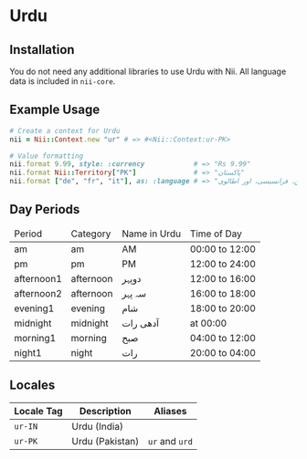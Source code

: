 <!-- This file has been generated. Source: src/docs/languages/_template.md.erb -->

# Urdu

## Installation

You do not need any additional libraries to use Urdu with Nii.
All language data is included in `nii-core`.

## Example Usage

``` ruby
# Create a context for Urdu
nii = Nii::Context.new "ur" # => #<Nii::Context:ur-PK>

# Value formatting
nii.format 9.99, style: :currency            # => "Rs 9.99"
nii.format Nii::Territory["PK"]              # => "پاکستان"
nii.format ["de", "fr", "it"], as: :language # => "جرمن، فرانسیسی، اور اطالوی"
```

## Day Periods


<table>
  <thead>
    <tr>
      <td>Period</td>
      <td>Category</td>
      <td>Name in Urdu</td>
      <td>Time of Day</td>
    </tr>
  </thead>
  <tbody>
    <tr>
      <td>am</td>
      <td>am</td>
      <td>AM</td>
      <td>00:00 to 12:00</td>
    </tr>
    <tr>
      <td>pm</td>
      <td>pm</td>
      <td>PM</td>
      <td>12:00 to 24:00</td>
    </tr>
    <tr>
      <td>afternoon1</td>
      <td>afternoon</td>
      <td>دوپہر</td>
      <td>12:00 to 16:00</td>
    </tr>
    <tr>
      <td>afternoon2</td>
      <td>afternoon</td>
      <td>سہ پہر</td>
      <td>16:00 to 18:00</td>
    </tr>
    <tr>
      <td>evening1</td>
      <td>evening</td>
      <td>شام</td>
      <td>18:00 to 20:00</td>
    </tr>
    <tr>
      <td>midnight</td>
      <td>midnight</td>
      <td>آدھی رات</td>
      <td>at 00:00</td>
    </tr>
    <tr>
      <td>morning1</td>
      <td>morning</td>
      <td>صبح</td>
      <td>04:00 to 12:00</td>
    </tr>
    <tr>
      <td>night1</td>
      <td>night</td>
      <td>رات</td>
      <td>20:00 to 04:00</td>
    </tr>
  </tbody>
</table>



## Locales

<table>
  <thead>
    <tr>
      <th>Locale Tag</th>
      <th>Description</th>
      <th>Aliases</th>
    </tr>
  </thead>
  <tbody>
    <tr>
      <td><code>ur-IN</code></td>
      <td>Urdu (India)</td>
      <td></td>
    </tr>
    <tr>
      <td><code>ur-PK</code></td>
      <td>Urdu (Pakistan)</td>
      <td><code>ur</code> and <code>urd</code></td>
    </tr>
  </tbody>
</table>

